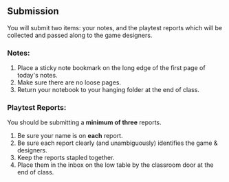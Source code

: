 ## Submission

You will submit two items: your notes, and the playtest reports which will be collected and passed along to the game designers.

### Notes:

1. Place a sticky note bookmark on the long edge of the first page of today's notes.
1. Make sure there are no loose pages.
1. Return your notebook to your hanging folder at the end of class.

### Playtest Reports:

You should be submitting a **minimum of three** reports.

1. Be sure your name is on **each** report.
1. Be sure each report clearly (and unambiguously) identifies the game & designers.
1. Keep the reports stapled together.
1. Place them in the inbox on the low table by the classroom door at the end of class.
